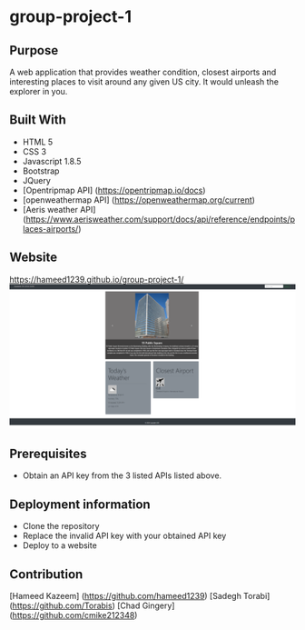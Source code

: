 # group-project-1
## Purpose
A web application that provides weather condition, closest airports and interesting places to visit around any given US city. It would unleash the explorer in you. 

## Built With
* HTML 5
* CSS 3
* Javascript 1.8.5
* Bootstrap
* JQuery
* [Opentripmap API] (https://opentripmap.io/docs)
* [openweathermap API] (https://openweathermap.org/current)
* [Aeris weather API] (https://www.aerisweather.com/support/docs/api/reference/endpoints/places-airports/)

## Website
https://hameed1239.github.io/group-project-1/
![Website Screenshot](./assets/images/Capture.PNG)

## Prerequisites
* Obtain an API key from the 3 listed APIs listed above. 

## Deployment information
* Clone the repository
* Replace the invalid API key with your obtained API key
* Deploy to a website

## Contribution 
[Hameed Kazeem] (https://github.com/hameed1239)
[Sadegh Torabi] (https://github.com/Torabis)
[Chad Gingery] (https://github.com/cmike212348)


